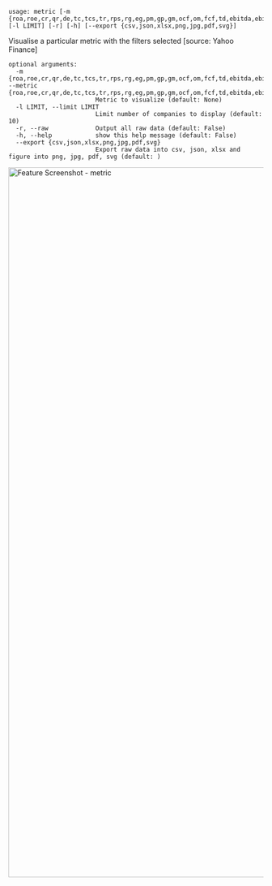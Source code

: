 ```text
usage: metric [-m {roa,roe,cr,qr,de,tc,tcs,tr,rps,rg,eg,pm,gp,gm,ocf,om,fcf,td,ebitda,ebitdam,rec,mc,fte,er,bv,ss,pb,beta,fs,peg,ev,fpe}] [-l LIMIT] [-r] [-h] [--export {csv,json,xlsx,png,jpg,pdf,svg}]
```

Visualise a particular metric with the filters selected [source: Yahoo Finance]

```
optional arguments:
  -m {roa,roe,cr,qr,de,tc,tcs,tr,rps,rg,eg,pm,gp,gm,ocf,om,fcf,td,ebitda,ebitdam,rec,mc,fte,er,bv,ss,pb,beta,fs,peg,ev,fpe}, --metric {roa,roe,cr,qr,de,tc,tcs,tr,rps,rg,eg,pm,gp,gm,ocf,om,fcf,td,ebitda,ebitdam,rec,mc,fte,er,bv,ss,pb,beta,fs,peg,ev,fpe}
                        Metric to visualize (default: None)
  -l LIMIT, --limit LIMIT
                        Limit number of companies to display (default: 10)
  -r, --raw             Output all raw data (default: False)
  -h, --help            show this help message (default: False)
  --export {csv,json,xlsx,png,jpg,pdf,svg}
                        Export raw data into csv, json, xlsx and figure into png, jpg, pdf, svg (default: )
```


<img width="1400" alt="Feature Screenshot - metric" src="https://user-images.githubusercontent.com/85772166/145095318-25f4cffd-9d55-4f5e-87cd-3b35a4ce6e1c.png">
